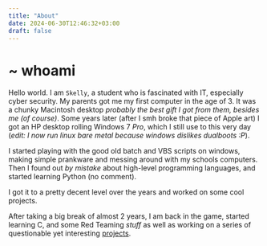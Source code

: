 ```yaml
---
title: "About"
date: 2024-06-30T12:46:32+03:00
draft: false
---
```


# ~ whoami

Hello world. I am `Skelly`, a student who is fascinated with IT, especially cyber security. 
My parents got me my first computer in the age of 3. It was a chunky Macintosh desktop *probably the best gift I got from them, besides me (of course)*. Some years later (after I smh broke that piece of Apple art) I got an HP desktop rolling Windows 7 *Pro*, which I still use to this very day (*edit: I now run linux bare metal because windows dislikes dualboots :P*).

I started playing with the good old batch and VBS scripts on windows, making simple prankware and messing around with my schools computers.
Then I found out *by mistake* about high-level programming languages, and started learning Python (no comment).

I got it to a pretty decent level over the years and worked on some cool projects.

After taking a big break of almost 2 years, I am back in the game, started learning C, and some Red Teaming *stuff* as well as working on a series of questionable yet interesting [projects](https://github.com/lil-skelly).